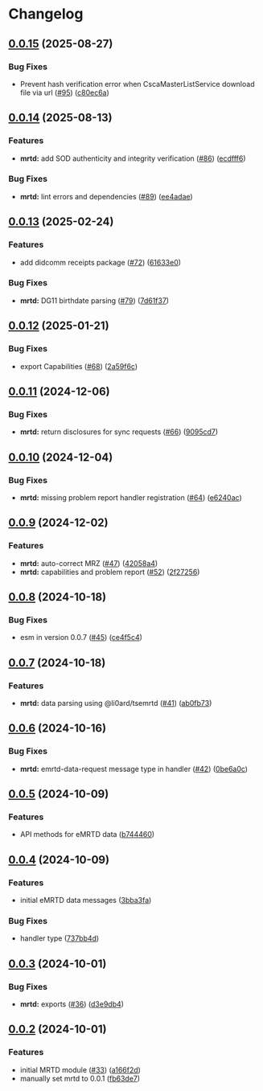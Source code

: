 # Changelog

## [0.0.15](https://github.com/2060-io/credo-ts-didcomm-ext/compare/@2060.io/credo-ts-didcomm-mrtd@v0.0.14...@2060.io/credo-ts-didcomm-mrtd@v0.0.15) (2025-08-27)


### Bug Fixes

* Prevent hash verification error when CscaMasterListService download file via url ([#95](https://github.com/2060-io/credo-ts-didcomm-ext/issues/95)) ([c80ec6a](https://github.com/2060-io/credo-ts-didcomm-ext/commit/c80ec6ac8a6d2d0604da04eaa5041afc66a2c6af))

## [0.0.14](https://github.com/2060-io/credo-ts-didcomm-ext/compare/@2060.io/credo-ts-didcomm-mrtd@v0.0.13...@2060.io/credo-ts-didcomm-mrtd@v0.0.14) (2025-08-13)


### Features

* **mrtd:** add SOD authenticity and integrity verification ([#86](https://github.com/2060-io/credo-ts-didcomm-ext/issues/86)) ([ecdfff6](https://github.com/2060-io/credo-ts-didcomm-ext/commit/ecdfff6c8078411d0db0bbef5acee5ba2a5893f0))


### Bug Fixes

* **mrtd:** lint errors and dependencies ([#89](https://github.com/2060-io/credo-ts-didcomm-ext/issues/89)) ([ee4adae](https://github.com/2060-io/credo-ts-didcomm-ext/commit/ee4adae97422e8316a490b13442d227e3379f218))

## [0.0.13](https://github.com/2060-io/credo-ts-didcomm-ext/compare/@2060.io/credo-ts-didcomm-mrtd@v0.0.12...@2060.io/credo-ts-didcomm-mrtd@v0.0.13) (2025-02-24)


### Features

* add didcomm receipts package ([#72](https://github.com/2060-io/credo-ts-didcomm-ext/issues/72)) ([61633e0](https://github.com/2060-io/credo-ts-didcomm-ext/commit/61633e05563953e97f0fda32fbaeed7549360858))


### Bug Fixes

* **mrtd:** DG11 birthdate parsing ([#79](https://github.com/2060-io/credo-ts-didcomm-ext/issues/79)) ([7d61f37](https://github.com/2060-io/credo-ts-didcomm-ext/commit/7d61f37c6d6ad651f9859c97f17b56f3b4d6fe9b))

## [0.0.12](https://github.com/2060-io/credo-ts-didcomm-ext/compare/@2060.io/credo-ts-didcomm-mrtd@v0.0.11...@2060.io/credo-ts-didcomm-mrtd@v0.0.12) (2025-01-21)


### Bug Fixes

* export Capabilities ([#68](https://github.com/2060-io/credo-ts-didcomm-ext/issues/68)) ([2a59f6c](https://github.com/2060-io/credo-ts-didcomm-ext/commit/2a59f6c57d33c86c1f60ba644a870ae35c7a5b08))

## [0.0.11](https://github.com/2060-io/credo-ts-didcomm-ext/compare/@2060.io/credo-ts-didcomm-mrtd@v0.0.10...@2060.io/credo-ts-didcomm-mrtd@v0.0.11) (2024-12-06)


### Bug Fixes

* **mrtd:** return disclosures for sync requests ([#66](https://github.com/2060-io/credo-ts-didcomm-ext/issues/66)) ([9095cd7](https://github.com/2060-io/credo-ts-didcomm-ext/commit/9095cd7ca5dee4a2252a50271c1fd1ea7753773b))

## [0.0.10](https://github.com/2060-io/credo-ts-didcomm-ext/compare/@2060.io/credo-ts-didcomm-mrtd@v0.0.9...@2060.io/credo-ts-didcomm-mrtd@v0.0.10) (2024-12-04)


### Bug Fixes

* **mrtd:** missing problem report handler registration ([#64](https://github.com/2060-io/credo-ts-didcomm-ext/issues/64)) ([e6240ac](https://github.com/2060-io/credo-ts-didcomm-ext/commit/e6240aceb6d21a724158876028075870d9a906fe))

## [0.0.9](https://github.com/2060-io/credo-ts-didcomm-ext/compare/@2060.io/credo-ts-didcomm-mrtd@v0.0.8...@2060.io/credo-ts-didcomm-mrtd@v0.0.9) (2024-12-02)


### Features

* **mrtd:** auto-correct MRZ ([#47](https://github.com/2060-io/credo-ts-didcomm-ext/issues/47)) ([42058a4](https://github.com/2060-io/credo-ts-didcomm-ext/commit/42058a4b65d14414243cbd7edb0aac17ee5179a0))
* **mrtd:** capabilities and problem report ([#52](https://github.com/2060-io/credo-ts-didcomm-ext/issues/52)) ([2f27256](https://github.com/2060-io/credo-ts-didcomm-ext/commit/2f2725630b8ecbdf85e49de210216ae7d2208c89))

## [0.0.8](https://github.com/2060-io/credo-ts-didcomm-ext/compare/@2060.io/credo-ts-didcomm-mrtd@v0.0.7...@2060.io/credo-ts-didcomm-mrtd@v0.0.8) (2024-10-18)


### Bug Fixes

* esm in version 0.0.7 ([#45](https://github.com/2060-io/credo-ts-didcomm-ext/issues/45)) ([ce4f5c4](https://github.com/2060-io/credo-ts-didcomm-ext/commit/ce4f5c442530b10755a3aef6f58a48b2fbe09339))

## [0.0.7](https://github.com/2060-io/credo-ts-didcomm-ext/compare/@2060.io/credo-ts-didcomm-mrtd@v0.0.6...@2060.io/credo-ts-didcomm-mrtd@v0.0.7) (2024-10-18)


### Features

* **mrtd:** data parsing using @li0ard/tsemrtd ([#41](https://github.com/2060-io/credo-ts-didcomm-ext/issues/41)) ([ab0fb73](https://github.com/2060-io/credo-ts-didcomm-ext/commit/ab0fb73056a3d957d852370ad3501adbbf9b8798))

## [0.0.6](https://github.com/2060-io/credo-ts-didcomm-ext/compare/@2060.io/credo-ts-didcomm-mrtd@v0.0.5...@2060.io/credo-ts-didcomm-mrtd@v0.0.6) (2024-10-16)


### Bug Fixes

* **mrtd:** emrtd-data-request message type in handler ([#42](https://github.com/2060-io/credo-ts-didcomm-ext/issues/42)) ([0be6a0c](https://github.com/2060-io/credo-ts-didcomm-ext/commit/0be6a0ce30f9e8fa554cf7df4dfbff556fde4d1c))

## [0.0.5](https://github.com/2060-io/credo-ts-didcomm-ext/compare/@2060.io/credo-ts-didcomm-mrtd@v0.0.4...@2060.io/credo-ts-didcomm-mrtd@v0.0.5) (2024-10-09)


### Features

* API methods for eMRTD data ([b744460](https://github.com/2060-io/credo-ts-didcomm-ext/commit/b744460cee611eed248dd9972e62b8c549ff1bc7))

## [0.0.4](https://github.com/2060-io/credo-ts-didcomm-ext/compare/@2060.io/credo-ts-didcomm-mrtd@v0.0.3...@2060.io/credo-ts-didcomm-mrtd@v0.0.4) (2024-10-09)


### Features

* initial eMRTD data messages ([3bba3fa](https://github.com/2060-io/credo-ts-didcomm-ext/commit/3bba3fa71d7eed5fe37c172ae611ee607a611c08))


### Bug Fixes

* handler type ([737bb4d](https://github.com/2060-io/credo-ts-didcomm-ext/commit/737bb4dcb80e1f50440d81068d56dfad723a8359))

## [0.0.3](https://github.com/2060-io/credo-ts-didcomm-ext/compare/@2060.io/credo-ts-didcomm-mrtd@v0.0.2...@2060.io/credo-ts-didcomm-mrtd@v0.0.3) (2024-10-01)


### Bug Fixes

* **mrtd:** exports ([#36](https://github.com/2060-io/credo-ts-didcomm-ext/issues/36)) ([d3e9db4](https://github.com/2060-io/credo-ts-didcomm-ext/commit/d3e9db489b99fad8600bb5dce2c16bde9e23caf0))

## [0.0.2](https://github.com/2060-io/credo-ts-didcomm-ext/compare/@2060.io/credo-ts-didcomm-mrtd-v0.0.1...@2060.io/credo-ts-didcomm-mrtd@v0.0.2) (2024-10-01)


### Features

* initial MRTD module ([#33](https://github.com/2060-io/credo-ts-didcomm-ext/issues/33)) ([a166f2d](https://github.com/2060-io/credo-ts-didcomm-ext/commit/a166f2d582b66a0371a9efcaab7c58973ca25ec0))
* manually set mrtd to 0.0.1 ([fb63de7](https://github.com/2060-io/credo-ts-didcomm-ext/commit/fb63de7ee6b803f92a1b3a9ea39be4955ed703e6))
